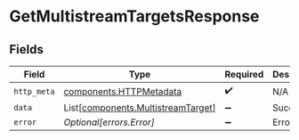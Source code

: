 # GetMultistreamTargetsResponse


## Fields

| Field                                                                              | Type                                                                               | Required                                                                           | Description                                                                        |
| ---------------------------------------------------------------------------------- | ---------------------------------------------------------------------------------- | ---------------------------------------------------------------------------------- | ---------------------------------------------------------------------------------- |
| `http_meta`                                                                        | [components.HTTPMetadata](../../models/components/httpmetadata.md)                 | :heavy_check_mark:                                                                 | N/A                                                                                |
| `data`                                                                             | List[[components.MultistreamTarget](../../models/components/multistreamtarget.md)] | :heavy_minus_sign:                                                                 | Success                                                                            |
| `error`                                                                            | *Optional[errors.Error]*                                                           | :heavy_minus_sign:                                                                 | Error                                                                              |